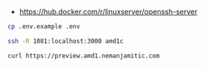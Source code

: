 - https://hub.docker.com/r/linuxserver/openssh-server

```bash
cp .env.example .env

ssh -R 1081:localhost:3000 amd1c

curl https://preview.amd1.nemanjamitic.com

```